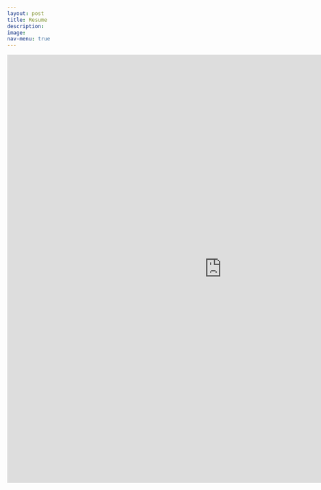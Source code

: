 ```yaml
---
layout: post
title: Resume 
description: 
image: 
nav-menu: true
---
```


<embed width="1000" height="1000" src="https://docs.google.com/gview?url=https://github.com/vuvicky141/vicky1/raw/gh-pages/Vicky_Vu%20.pdf&embedded=true" type="application/pdf" style="margin:0px;padding:0px;overflow:hidden;display:block;">

